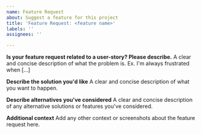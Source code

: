 ```yaml
---
name: Feature Request
about: Suggest a feature for this project
title: 'Feature Request: <feature name>'
labels: ''
assignees: ''

---
```


**Is your feature request related to a user-story? Please describe.**
A clear and concise description of what the problem is. Ex. I'm always frustrated when [...]

**Describe the solution you'd like**
A clear and concise description of what you want to happen.

**Describe alternatives you've considered**
A clear and concise description of any alternative solutions or features you've considered.

**Additional context**
Add any other context or screenshots about the feature request here.

